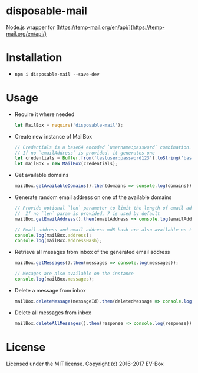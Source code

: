 # disposable-mail
Node.js wrapper for [https://temp-mail.org/en/api/](https://temp-mail.org/en/api/)

# Installation
- ```npm i disposable-mail --save-dev```

# Usage
- Require it where needed

	```js
	let MailBox = require('disposable-mail');
	```

- Create new instance of MailBox
    ```js
    // Credentials is a base64 encoded `username:password` combination. You can optionally provide `emailAddress` and `apiUrl` parameters
    // If no `emailAddress` is provided, it generates one
    let credentials = Buffer.from('testuser:password123').toString('base64');
    let mailBox = new MailBox(credentials);
    ```

- Get available domains

	```js
	mailBox.getAvailableDomains().then(domains => console.log(domains));
	```

- Generate random email address on one of the available domains

	```js
	// Provide optional `len` parameter to limit the length of email address
	//  If no `len` param is provided, 7 is used by default
	mailBox.getEmailAddress().then(emailAddress => console.log(emailAddress));

	// Email address and email address md5 hash are also available on the instance
	console.log(mailBox.address);
	console.log(mailBox.addressHash);
	```

- Retrieve all mesages from inbox of the generated email address

	```js
	mailBox.getMessages().then(messages => console.log(messages));

	// Mesages are also available on the instance
	console.log(mailBox.messages);
	```

- Delete a message from inbox

	```js
	mailBox.deleteMessage(messageId).then(deletedMessage => console.log(deletedMessage));
	```

- Delete all messages from inbox

	```js
	mailBox.deleteAllMessages().then(response => console.log(response));
	```

# License
Licensed under the MIT license. Copyright (c) 2016-2017 EV-Box
